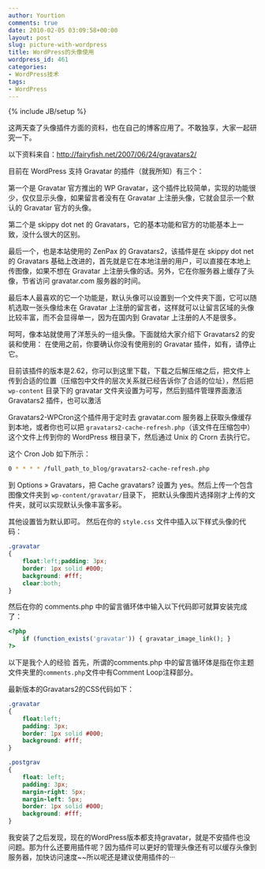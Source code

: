 ```yaml
---
author: Yourtion
comments: true
date: 2010-02-05 03:09:58+00:00
layout: post
slug: picture-with-wordpress
title: WordPress的头像使用
wordpress_id: 461
categories:
- WordPress技术
tags:
- WordPress
---
```

{% include JB/setup %}

这两天查了头像插件方面的资料，也在自己的博客应用了。不敢独享，大家一起研究一下。

以下资料来自：http://fairyfish.net/2007/06/24/gravatars2/

目前在 WordPress 支持 Gravatar 的插件（就我所知）有三个：

第一个是 Gravatar 官方推出的 WP Gravatar，这个插件比较简单，实现的功能很少，仅仅显示头像，如果留言者没有在 Gravatar 上注册头像，它就会显示一个默认的 Gravatar 官方的头像。

第二个是 skippy dot net 的 Gravatars，它的基本功能和官方的功能基本上一致，没什么很大的区别。

最后一个，也是本站使用的 ZenPax 的 Gravatars2，该插件是在 skippy dot net 的 Gravatars 基础上改进的，首先就是它在本地注册的用户，可以直接在本地上传图像，如果不想在 Gravatar 上注册头像的话。另外，它在你服务器上缓存了头像，节省访问 gravatar.com 服务器的时间。

最后本人最喜欢的它一个功能是，默认头像可以设置到一个文件夹下面，它可以随机选取一张头像给未在 Gravatar 上注册的留言者，这样就可以让留言区域的头像比较丰富，而不会显得单一，因为在国内到 Gravatar 上注册的人不是很多。

呵呵，像本站就使用了洋葱头的一组头像。下面就给大家介绍下 Gravatars2 的安装和使用： 在使用之前，你要确认你没有使用别的 Gravatar 插件，如有，请停止它。

目前该插件的版本是2.62，你可以到这里下载，下载之后解压缩之后，把文件上传到合适的位置（压缩包中文件的层次关系就已经告诉你了合适的位址），然后把 ```wp-content``` 目录下的 gravatar 文件夹设置为可写，然后到插件管理界面激活 Gravatars2 插件，也可以激活

Gravatars2-WPCron这个插件用于定时去 gravatar.com 服务器上获取头像缓存到本地，或者你也可以把 ```gravatars2-cache-refresh.php```（该文件在压缩包中）这个文件上传到你的 WordPress 根目录下，然后通过 Unix 的 Crorn 去执行它。

这个 Cron Job 如下所示： 

```bash
0 * * * * /full_path_to_blog/gravatars2-cache-refresh.php 
```
到 Options » Gravatars，把 Cache gravatars? 设置为 yes。然后上传一个包含图像文件夹到 ```wp-content/gravatar/```目录下， 把默认头像图片选择刚才上传的文件夹，就可以实现默认头像丰富多彩。

其他设置皆为默认即可。 然后在你的 ```style.css``` 文件中插入以下样式头像的代码：

```css
.gravatar
{
	float:left;padding: 3px;
	border: 1px solid #000;
	background: #fff;
	clear:both;
}

```


然后在你的 comments.php 中的留言循环体中输入以下代码即可就算安装完成了：

```php
<?php 
	if (function_exists('gravatar')) { gravatar_image_link(); } 
?>
```


以下是我个人的经验 首先，所谓的comments.php 中的留言循环体是指在你主题文件夹里的```comments.php```文件中有Comment Loop注释部分。

最新版本的Gravatars2的CSS代码如下：

```css
.gravatar
{
	float:left;
	padding: 3px;
	border: 1px solid #000;
	background: #fff;
}

.postgrav
{
	float: left;
	padding: 3px;
	margin-right: 5px;
	margin-left: 5px;
	border: 1px solid #000;
	background: #fff;
}
```


我安装了之后发现，现在的WordPress版本都支持gravatar，就是不安插件也没问题。那为什么还要用插件呢？因为插件可以更好的管理头像还有可以缓存头像到服务器，加快访问速度~~所以呢还是建议使用插件的···
